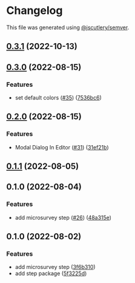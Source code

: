 # Changelog

This file was generated using [@jscutlery/semver](https://github.com/jscutlery/semver).

## [0.3.1](https://github.com/Samelogic/microsurveys/compare/microsurveys-step-0.3.0...microsurveys-step-0.3.1) (2022-10-13)

## [0.3.0](https://github.com/Samelogic/microsurveys/compare/microsurveys-step-0.2.0...microsurveys-step-0.3.0) (2022-08-15)


### Features

* set default colors ([#35](https://github.com/Samelogic/microsurveys/issues/35)) ([7536bc6](https://github.com/Samelogic/microsurveys/commit/7536bc6c0af75083c03f83d86f318500c8a6b86a))

## [0.2.0](https://github.com/Samelogic/microsurveys/compare/microsurveys-step-0.1.1...microsurveys-step-0.2.0) (2022-08-15)

### Features

- Modal Dialog In Editor ([#31](https://github.com/Samelogic/microsurveys/issues/31)) ([31ef21b](https://github.com/Samelogic/microsurveys/commit/31ef21b892fbab85f029f24a507466595ae7dc34))

## [0.1.1](https://github.com/Samelogic/microsurveys/compare/microsurveys-step-0.1.0...microsurveys-step-0.1.1) (2022-08-05)

## 0.1.0 (2022-08-04)

### Features

- add microsurvey step ([#26](https://github.com/Samelogic/microsurveys/issues/26)) ([48a315e](https://github.com/Samelogic/microsurveys/commit/48a315e64c8eab2d1cd1ceb78de76412e1e3d5af))

## 0.1.0 (2022-08-02)

### Features

- add microsurvey step ([3f6b310](https://github.com/Samelogic/microsurveys/commit/3f6b310058e05b98539a10eca549a61e1fba699d))
- add step package ([5f3225d](https://github.com/Samelogic/microsurveys/commit/5f3225d0fbd898c074510752ceb54c0f4c882b15))
